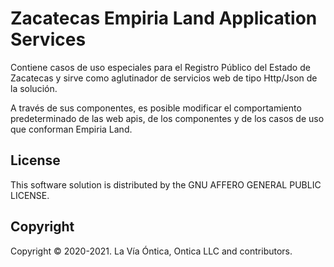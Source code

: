 ﻿# Zacatecas Empiria Land Application Services

Contiene casos de uso especiales para el Registro Público del Estado de Zacatecas
y sirve como aglutinador de servicios web de tipo Http/Json de la solución.

A través de sus componentes, es posible modificar el comportamiento predeterminado
de las web apis, de los componentes y de los casos de uso que conforman Empiria Land.

## License

This software solution is distributed by the GNU AFFERO GENERAL PUBLIC LICENSE.

## Copyright

Copyright © 2020-2021. La Vía Óntica, Ontica LLC and contributors.
